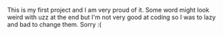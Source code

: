 This is my first project and I am very proud of it. Some word might look weird with uzz at the end but I'm not very good at coding so I was to lazy and bad to change them. Sorry :(
